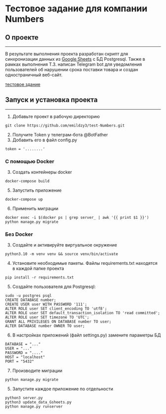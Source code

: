 # Тестовое задание для компании Numbers

## О проекте
___
В результате выполнения проекта разработан скрипт для синхронизации данных из [Google Sheets](https://docs.google.com/spreadsheets/d/1VuNKORnuTib8k1mMIjqrEms6VungKDuveLvJFMCza4c/edit#gid=0) с БД Postgresql. Также в рамках выполнения Т.З. написан Telegram bot для уведомления пользователей об нарушении срока поставки товара и создан одностраничный веб-сайт. 

[тестовое здание]()

## Запуск и установка проекта 
___

1. Добавьте проект в рабочую директорию

```
git clone https://github.com/emildzy3/test-Numbers.git
```
2. Получите Token у телеграм-бота @BotFather
3. Добавить его в файл config.py
```
token = '........'
```
### С помощью Docker
3. Cоздать контейнеры docker
```
docker-compose build
```
5. Запустить приложение
```
docker-compose up
```
6. Применить миграции
```
docker exec -i $(docker ps | grep server_ | awk '{{ print $1 }}') python manage.py migrate
```
### Без Docker

3. Создайте и активируйте виртуальное окружение

```
python3.10 -m venv venv && source venv/bin/activate
```

4. Установите необходимые пакеты. Файлы requirements.txt находятся в каждой папке проекта
```
pip install -r requirements.txt
```
5. Создайте пользователя для Postgresql:
```
sudo -u postgres psql
CREATE DATABASE number;
CREATE USER user WITH PASSWORD '111';
ALTER ROLE user SET client_encoding TO 'utf8';
ALTER ROLE user SET default_transaction_isolation TO 'read committed';
ALTER ROLE user SET timezone TO 'UTC';
GRANT ALL PRIVILEGES ON DATABASE number TO user;
ALTER DATABASE number OWNER TO user;
```
6. В настройках приложений (файл settings.py) замените параметры БД
```
DATABASE = "..."
USER = "..."
PASSWORD = "...."
HOST = "localhost"
PORT = "5432"
```

7. Производите миграции 
```
python manage.py migrate 
```
5. Запустите каждое приложение по отдельности
```
python3 server.py
python3 update_data_Gsheets.py
python manage.py runserver
```
